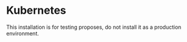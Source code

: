# Kubernetes

This installation is for testing proposes, do not install it as a production environment.